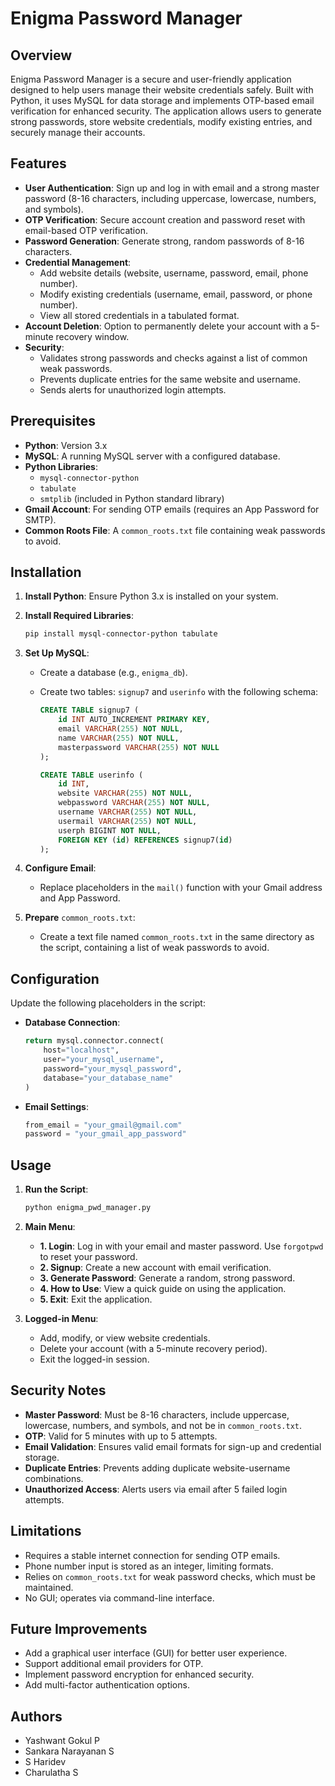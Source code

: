 # Enigma Password Manager

## Overview

Enigma Password Manager is a secure and user-friendly application designed to help users manage their website credentials safely. Built with Python, it uses MySQL for data storage and implements OTP-based email verification for enhanced security. The application allows users to generate strong passwords, store website credentials, modify existing entries, and securely manage their accounts.

## Features

- **User Authentication**: Sign up and log in with email and a strong master password (8-16 characters, including uppercase, lowercase, numbers, and symbols).
- **OTP Verification**: Secure account creation and password reset with email-based OTP verification.
- **Password Generation**: Generate strong, random passwords of 8-16 characters.
- **Credential Management**:
  - Add website details (website, username, password, email, phone number).
  - Modify existing credentials (username, email, password, or phone number).
  - View all stored credentials in a tabulated format.
- **Account Deletion**: Option to permanently delete your account with a 5-minute recovery window.
- **Security**:
  - Validates strong passwords and checks against a list of common weak passwords.
  - Prevents duplicate entries for the same website and username.
  - Sends alerts for unauthorized login attempts.

## Prerequisites

- **Python**: Version 3.x
- **MySQL**: A running MySQL server with a configured database.
- **Python Libraries**:
  - `mysql-connector-python`
  - `tabulate`
  - `smtplib` (included in Python standard library)
- **Gmail Account**: For sending OTP emails (requires an App Password for SMTP).
- **Common Roots File**: A `common_roots.txt` file containing weak passwords to avoid.

## Installation

1. **Install Python**: Ensure Python 3.x is installed on your system.
2. **Install Required Libraries**:

   ```bash
   pip install mysql-connector-python tabulate
   ```
3. **Set Up MySQL**:
   - Create a database (e.g., `enigma_db`).
   - Create two tables: `signup7` and `userinfo` with the following schema:

     ```sql
     CREATE TABLE signup7 (
         id INT AUTO_INCREMENT PRIMARY KEY,
         email VARCHAR(255) NOT NULL,
         name VARCHAR(255) NOT NULL,
         masterpassword VARCHAR(255) NOT NULL
     );
     
     CREATE TABLE userinfo (
         id INT,
         website VARCHAR(255) NOT NULL,
         webpassword VARCHAR(255) NOT NULL,
         username VARCHAR(255) NOT NULL,
         usermail VARCHAR(255) NOT NULL,
         userph BIGINT NOT NULL,
         FOREIGN KEY (id) REFERENCES signup7(id)
     );
     ```
4. **Configure Email**:
   - Replace placeholders in the `mail()` function with your Gmail address and App Password.
5. **Prepare** `common_roots.txt`:
   - Create a text file named `common_roots.txt` in the same directory as the script, containing a list of weak passwords to avoid.

## Configuration

Update the following placeholders in the script:

- **Database Connection**:

  ```python
  return mysql.connector.connect(
      host="localhost",
      user="your_mysql_username",
      password="your_mysql_password",
      database="your_database_name"
  )
  ```
- **Email Settings**:

  ```python
  from_email = "your_gmail@gmail.com"
  password = "your_gmail_app_password"
  ```

## Usage

1. **Run the Script**:

   ```bash
   python enigma_pwd_manager.py
   ```
2. **Main Menu**:
   - **1. Login**: Log in with your email and master password. Use `forgotpwd` to reset your password.
   - **2. Signup**: Create a new account with email verification.
   - **3. Generate Password**: Generate a random, strong password.
   - **4. How to Use**: View a quick guide on using the application.
   - **5. Exit**: Exit the application.
3. **Logged-in Menu**:
   - Add, modify, or view website credentials.
   - Delete your account (with a 5-minute recovery period).
   - Exit the logged-in session.

## Security Notes

- **Master Password**: Must be 8-16 characters, include uppercase, lowercase, numbers, and symbols, and not be in `common_roots.txt`.
- **OTP**: Valid for 5 minutes with up to 5 attempts.
- **Email Validation**: Ensures valid email formats for sign-up and credential storage.
- **Duplicate Entries**: Prevents adding duplicate website-username combinations.
- **Unauthorized Access**: Alerts users via email after 5 failed login attempts.

## Limitations

- Requires a stable internet connection for sending OTP emails.
- Phone number input is stored as an integer, limiting formats.
- Relies on `common_roots.txt` for weak password checks, which must be maintained.
- No GUI; operates via command-line interface.

## Future Improvements

- Add a graphical user interface (GUI) for better user experience.
- Support additional email providers for OTP.
- Implement password encryption for enhanced security.
- Add multi-factor authentication options.

## Authors

- Yashwant Gokul P
- Sankara Narayanan S
- S Haridev
- Charulatha S
